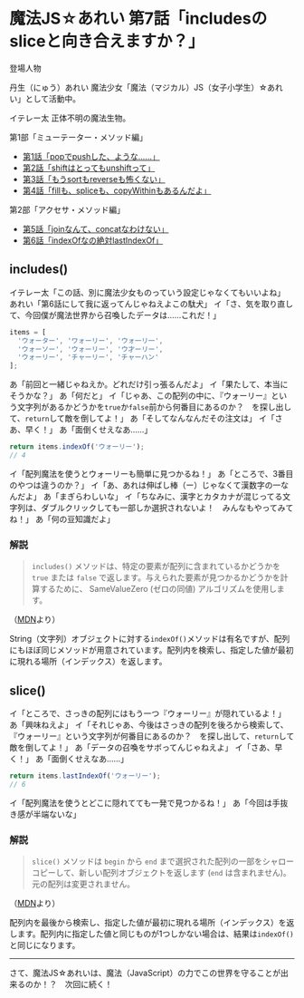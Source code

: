# 魔法JS☆あれい 第7話「includesのsliceと向き合えますか？」


登場人物

丹生（にゅう）あれい
魔法少女「魔法（マジカル）JS（女子小学生）☆あれい」として活動中。

イテレー太
正体不明の魔法生物。

第1部「ミューテーター・メソッド編」
* [第1話「popでpushした、ような……」](https://qiita.com/8amjp/items/e44e707ccc8c95b4a40d)
* [第2話「shiftはとってもunshiftって」](https://qiita.com/8amjp/items/3fc1b2defd28ba1c2df3)
* [第3話「もうsortもreverseも怖くない」](https://qiita.com/8amjp/items/86f5294981fbebd3fe2d)
* [第4話「fillも、spliceも、copyWithinもあるんだよ」](https://qiita.com/8amjp/items/0741e35b70ea32711265)

第2部「アクセサ・メソッド編」
* [第5話「joinなんて、concatなわけない」](https://qiita.com/8amjp/items/229c41ad2146728abd89)
* [第6話「indexOfなの絶対lastIndexOf」](https://qiita.com/8amjp/items/f7e421722e419c1c0a7d)

## includes()

イテレー太「この話、別に魔法少女ものっていう設定じゃなくてもいいよね」
あれい「第6話にして我に返ってんじゃねえよこの駄犬」
イ「さ、気を取り直して、今回僕が魔法世界から召喚したデータは……これだ！」

```js
items = [
  'ウォーター', 'ワォーリー', 'ウォ一リ一',
  'ウォーソー', 'ウォーリー', 'ウ才ーリー',
  'ウォーリー', 'チャーリー', 'チャーハン'
];
```

あ「前回と一緒じゃねえか。どれだけ引っ張るんだよ」
イ「果たして、本当にそうかな？」
あ「何だと」
イ「じゃあ、この配列の中に、『ウォーリー』という文字列があるかどうかを`true`か`false`前から何番目にあるのか？　を探し出して、`return`して敵を倒してよ！」
あ「そしてなんなんだその注文は」
イ「さあ、早く！」
あ「面倒くせえなあ……」

```js
return items.indexOf('ウォーリー');
// 4
```

イ「配列魔法を使うとウォーリーも簡単に見つかるね！」
あ「ところで、3番目のやつは違うのか？」
イ「あ、あれは伸ばし棒（ー）じゃなくて漢数字の一なんだよ」
あ「まぎらわしいな」
イ「ちなみに、漢字とカタカナが混じってる文字列は、ダブルクリックしても一部しか選択されないよ！　みんなもやってみてね！」
あ「何の豆知識だよ」

### 解説

> `includes()` メソッドは、特定の要素が配列に含まれているかどうかを `true` または `false` で返します。与えられた要素が見つかるかどうかを計算するために、 SameValueZero (ゼロの同値) アルゴリズムを使用します。

（[MDN](https://developer.mozilla.org/ja/docs/Web/JavaScript/Reference/Global_Objects/Array/includes)より）

String（文字列）オブジェクトに対する`indexOf()`メソッドは有名ですが、配列にもほぼ同じメソッドが用意されています。配列内を検索し、指定した値が最初に現れる場所（インデックス）を返します。

## slice()

イ「ところで、さっきの配列にはもう一つ『ウォーリー』が隠れているよ！」
あ「興味ねえよ」
イ「それじゃあ、今後はさっきの配列を後ろから検索して、『ウォーリー』という文字列が何番目にあるのか？　を探し出して、`return`して敵を倒してよ！」
あ「データの召喚をサボってんじゃねえよ」
イ「さあ、早く！」
あ「面倒くせえなあ……」

```js
return items.lastIndexOf('ウォーリー');
// 6
```

イ「配列魔法を使うとどこに隠れてても一発で見つかるね！」
あ「今回は手抜き感が半端ないな」

### 解説

> `slice()` メソッドは `begin` から `end` まで選択された配列の一部をシャローコピーして、新しい配列オブジェクトを返します (`end` は含まれません)。元の配列は変更されません。

（[MDN](https://developer.mozilla.org/ja/docs/Web/JavaScript/Reference/Global_Objects/Array/slice)より）

配列内を最後から検索し、指定した値が最初に現れる場所（インデックス）を返します。配列内に指定した値と同じものが1つしかない場合は、結果は`indexOf()` と同じになります。

----
さて、魔法JS☆あれいは、魔法（JavaScript）の力でこの世界を守ることが出来るのか！？　次回に続く！
<!--stackedit_data:
eyJoaXN0b3J5IjpbLTIwNjAxMzgwOTEsLTExNDQ5OTE2MjMsLT
EyNDY5MTYyOTIsLTE4Mzk3ODI1OTEsLTc1MTkwNDA3Nl19
-->